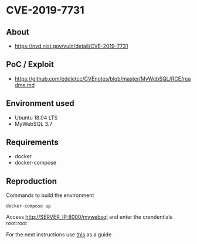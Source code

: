 # CVE-2019-7731

## About
* <https://nvd.nist.gov/vuln/detail/CVE-2019-7731>


## PoC / Exploit
 * <https://github.com/eddietcc/CVEnotes/blob/master/MyWebSQL/RCE/readme.md>

## Environment used
* Ubuntu 18.04 LTS
* MyWebSQL 3.7

## Requirements
* docker
* docker-compose
## Reproduction 
Commands to build the environment
```shell script
docker-compose up
```
Access <http://SERVER_IP:8000/mywebsql> and enter the crendentials root:root

For the next instructions use [this](https://github.com/eddietcc/CVEnotes/blob/master/MyWebSQL/RCE/readme.md) as a guide

